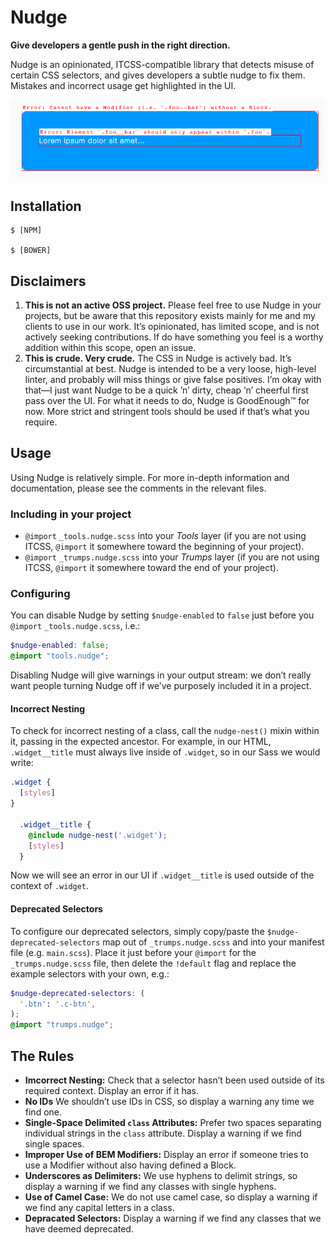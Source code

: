 # Nudge

**Give developers a gentle push in the right direction.**

Nudge is an opinionated, ITCSS-compatible library that detects misuse of certain
CSS selectors, and gives developers a subtle nudge to fix them. Mistakes and
incorrect usage get highlighted in the UI.

![Screenshot showing a simple example of Nudge at work](./screenshot-001.png)

## Installation

    $ [NPM]

    $ [BOWER]

## Disclaimers

1. **This is not an active OSS project.** Please feel free to use Nudge in your
   projects, but be aware that this repository exists mainly for me and my
   clients to use in our work. It’s opinionated, has limited scope, and is not
   actively seeking contributions. If do have something you feel is a worthy
   addition within this scope, open an issue.
2. **This is crude. Very crude.** The CSS in Nudge is actively bad. It’s
   circumstantial at best. Nudge is intended to be a very loose, high-level
   linter, and probably will miss things or give false positives. I’m okay with
   that—I just want Nudge to be a quick ’n’ dirty, cheap ’n’ cheerful first pass
   over the UI. For what it needs to do, Nudge is GoodEnough™ for now. More
   strict and stringent tools should be used if that’s what you require.

## Usage

Using Nudge is relatively simple. For more in-depth information and
documentation, please see the comments in the relevant files.

### Including in your project

* `@import` `_tools.nudge.scss` into your _Tools_ layer (if you are not using
  ITCSS, `@import` it somewhere toward the beginning of your project).
* `@import` `_trumps.nudge.scss` into your _Trumps_ layer (if you are not using
  ITCSS, `@import` it somewhere toward the end of your project).

### Configuring

You can disable Nudge by setting `$nudge-enabled` to `false` just before you
`@import` `_tools.nudge.scss`, i.e.:

```scss
$nudge-enabled: false;
@import "tools.nudge";
```

Disabling Nudge will give warnings in your output stream: we don’t really want
people turning Nudge off if we’ve purposely included it in a project.

#### Incorrect Nesting

To check for incorrect nesting of a class, call the `nudge-nest()` mixin within
it, passing in the expected ancestor. For example, in our HTML, `.widget__title`
must always live inside of `.widget`, so in our Sass we would write:

```scss
.widget {
  [styles]
}

  .widget__title {
    @include nudge-nest('.widget');
    [styles]
  }
```

Now we will see an error in our UI if `.widget__title` is used outside of the
context of `.widget`.

#### Deprecated Selectors

To configure our deprecated selectors, simply copy/paste the
`$nudge-deprecated-selectors` map out of `_trumps.nudge.scss` and into your
manifest file (e.g. `main.scss`). Place it just before your `@import` for the
`_trumps.nudge.scss` file, then delete the `!default` flag and replace the
example selectors with your own, e.g.:

```scss
$nudge-deprecated-selectors: (
  '.btn': '.c-btn',
);
@import "trumps.nudge";
```

## The Rules

* **Imcorrect Nesting:** Check that a selector hasn’t been used outside of its
  required context. Display an error if it has.
* **No IDs** We shouldn’t use IDs in CSS, so display a warning any time we find
  one.
* **Single-Space Delimited `class` Attributes:** Prefer two spaces separating
  individual strings in the `class` attribute. Display a warning if we find
  single spaces.
* **Improper Use of BEM Modifiers:** Display an error if someone tries to use
  a Modifier without also having defined a Block.
* **Underscores as Delimiters:** We use hyphens to delimit strings, so display
  a warning if we find any classes with single hyphens.
* **Use of Camel Case:** We do not use camel case, so display a warning if we
  find any capital letters in a class.
* **Depracated Selectors:** Display a warning if we find any classes that we
  have deemed deprecated.
